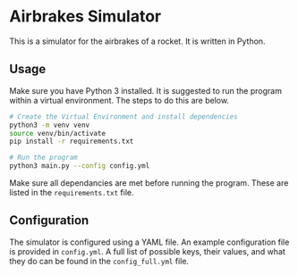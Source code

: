 # Airbrakes Simulator

This is a simulator for the airbrakes of a rocket.
It is written in Python.

## Usage

Make sure you have Python 3 installed.
It is suggested to run the program within a virtual environment.
The steps to do this are below.

```bash
# Create the Virtual Environment and install dependencies
python3 -m venv venv
source venv/bin/activate
pip install -r requirements.txt

# Run the program
python3 main.py --config config.yml
```

Make sure all dependancies are met before running the program.
These are listed in the `requirements.txt` file.

## Configuration

The simulator is configured using a YAML file.
An example configuration file is provided in `config.yml`.
A full list of possible keys, their values, and what they do can be found in the `config_full.yml` file.
